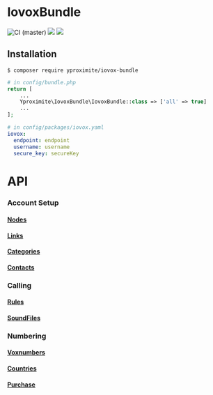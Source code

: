 # IovoxBundle
![CI (master)](https://github.com/Yproximite/IovoxBundle/workflows/CI/badge.svg)
![](https://img.shields.io/badge/php->%208.0-blue)
![](https://img.shields.io/badge/Symfony-%20%5E5.3-blue)

## Installation

```console
$ composer require yproximite/iovox-bundle
```

```php
# in config/bundle.php
return [
    ...
    Yproximite\IovoxBundle\IovoxBundle::class => ['all' => true]
    ...
];
```

```yaml
# in config/packages/iovox.yaml
iovox:
  endpoint: endpoint
  username: username
  secure_key: secureKey
```

# API
### Account Setup
#### [Nodes](doc/AccountSetup/Nodes.md)
#### [Links](doc/AccountSetup/Links.md)
#### [Categories](doc/AccountSetup/Categories.md)
#### [Contacts](doc/AccountSetup/Contacts.md)

### Calling
#### [Rules](doc/Calling/Rules.md)
#### [SoundFiles](doc/Calling/SoundFiles.md)

### Numbering
#### [Voxnumbers](doc/Numbering/Voxnumbers.md)
#### [Countries](doc/Numbering/Countries.md)
#### [Purchase](doc/Numbering/Purchase.md)
